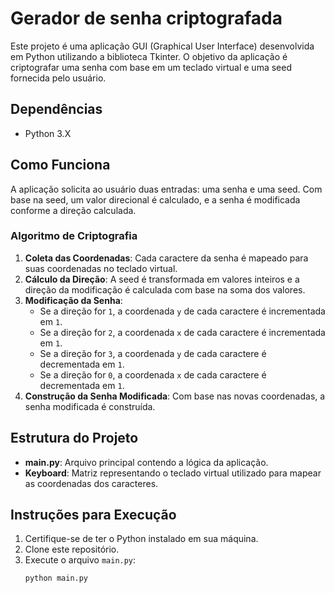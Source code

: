 # Gerador de senha criptografada

Este projeto é uma aplicação GUI (Graphical User Interface) desenvolvida em Python utilizando a biblioteca Tkinter. O objetivo da aplicação é criptografar uma senha com base em um teclado virtual e uma seed fornecida pelo usuário.

## Dependências

- Python 3.X

## Como Funciona

A aplicação solicita ao usuário duas entradas: uma senha e uma seed. Com base na seed, um valor direcional é calculado, e a senha é modificada conforme a direção calculada.

### Algoritmo de Criptografia

1. **Coleta das Coordenadas**: Cada caractere da senha é mapeado para suas coordenadas no teclado virtual.
2. **Cálculo da Direção**: A seed é transformada em valores inteiros e a direção da modificação é calculada com base na soma dos valores.
3. **Modificação da Senha**:
   - Se a direção for `1`, a coordenada `y` de cada caractere é incrementada em `1`.
   - Se a direção for `2`, a coordenada `x` de cada caractere é incrementada em `1`.
   - Se a direção for `3`, a coordenada `y` de cada caractere é decrementada em `1`.
   - Se a direção for `0`, a coordenada `x` de cada caractere é decrementada em `1`.
4. **Construção da Senha Modificada**: Com base nas novas coordenadas, a senha modificada é construída.

## Estrutura do Projeto

- **main.py**: Arquivo principal contendo a lógica da aplicação.
- **Keyboard**: Matriz representando o teclado virtual utilizado para mapear as coordenadas dos caracteres.

## Instruções para Execução

1. Certifique-se de ter o Python instalado em sua máquina.
2. Clone este repositório.
3. Execute o arquivo `main.py`:
   ```bash
   python main.py
